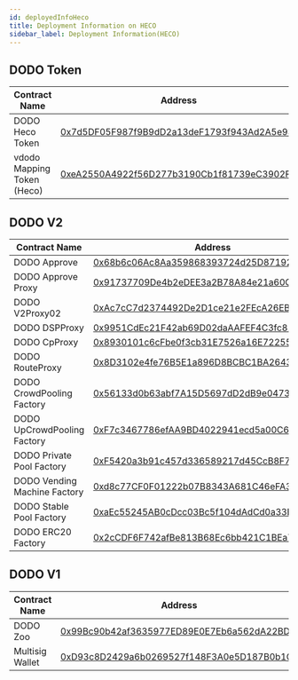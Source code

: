 ```yaml
---
id: deployedInfoHeco
title: Deployment Information on HECO 
sidebar_label: Deployment Information(HECO)
---
```


## DODO Token

| Contract Name              | Address                                                                                                              |
| -------------------------  | -------------------------------------------------------------------------------------------------------------------- |
| DODO Heco Token            | [0x7d5DF05F987f9B9dD2a13deF1793f943Ad2A5e93](https://hecoinfo.com/address/0x7d5DF05F987f9B9dD2a13deF1793f943Ad2A5e93) |
| vdodo Mapping Token (Heco) | [0xeA2550A4922f56D277b3190Cb1f81739eC3902FC](https://hecoinfo.com/address/0xeA2550A4922f56D277b3190Cb1f81739eC3902FC) |

## DODO V2

| Contract Name                  | Address                                                                                                               |
| ------------------------------ | --------------------------------------------------------------------------------------------------------------------- |
| DODO Approve                   | [0x68b6c06Ac8Aa359868393724d25D871921E97293](https://hecoinfo.com/address/0x68b6c06Ac8Aa359868393724d25D871921E97293) |
| DODO Approve Proxy             | [0x91737709De4b2eDEE3a2B78A84e21a60C0b4D70b](https://hecoinfo.com/address/0x91737709De4b2eDEE3a2B78A84e21a60C0b4D70b) |
| DODO V2Proxy02                 | [0xAc7cC7d2374492De2D1ce21e2FEcA26EB0d113e7](https://hecoinfo.com/address/0xAc7cC7d2374492De2D1ce21e2FEcA26EB0d113e7) |
| DODO DSPProxy                  | [0x9951CdEc21F42ab69D02daAAFEF4C3fc810B36FF](https://hecoinfo.com/address/0x9951CdEc21F42ab69D02daAAFEF4C3fc810B36FF) |
| DODO CpProxy                   | [0x8930101c6cFbe0f3cb31E7526a16E72255388E97](https://hecoinfo.com/address/0x8930101c6cFbe0f3cb31E7526a16E72255388E97) |
| DODO RouteProxy                | [0x8D3102e4fe76B5E1a896D8BCBC1BA2643D8Bea1a](https://hecoinfo.com/address/0x8D3102e4fe76B5E1a896D8BCBC1BA2643D8Bea1a) |
| DODO CrowdPooling Factory      | [0x56133d0b63abf7A15D5697dD2dB9e04730f1A9C2](https://hecoinfo.com/address/0x56133d0b63abf7A15D5697dD2dB9e04730f1A9C2) |
| DODO UpCrowdPooling Factory    | [0xF7c3467786efAA9BD4022941ecd5a00C61b17FA9](https://hecoinfo.com/address/0xF7c3467786efAA9BD4022941ecd5a00C61b17FA9) |
| DODO Private Pool Factory      | [0xF5420a3b91c457d336589217d45CcB8F7250eAed](https://hecoinfo.com/address/0xF5420a3b91c457d336589217d45CcB8F7250eAed) |
| DODO Vending Machine Factory   | [0xd8c77CF0F01222b07B8343A681C46eFA3faEa985](https://hecoinfo.com/address/0xd8c77CF0F01222b07B8343A681C46eFA3faEa985) |
| DODO Stable Pool Factory       | [0xaEc55245AB0cDcc03Bc5f104dAdCd0a33Ef50714](https://hecoinfo.com/address/0xaEc55245AB0cDcc03Bc5f104dAdCd0a33Ef50714) |
| DODO ERC20 Factory             | [0x2cCDF6F742afBe813B68Ec6bb421C1BEa74fBd46](https://hecoinfo.com/address/0x2cCDF6F742afBe813B68Ec6bb421C1BEa74fBd46) |


## DODO V1

| Contract Name                  | Address                                                                                                               |
| ------------------------------ | --------------------------------------------------------------------------------------------------------------------  |
| DODO Zoo                       | [0x99Bc90b42af3635977ED89E0E7Eb6a562dA22BD2](https://hecoinfo.com/address/0x99Bc90b42af3635977ED89E0E7Eb6a562dA22BD2) |
| Multisig Wallet                | [0xD93c8D2429a6b0269527f148F3A0e5D187B0b1Ca](https://hecoinfo.com/address/0xD93c8D2429a6b0269527f148F3A0e5D187B0b1Ca) |

